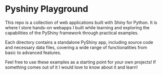 # Pyshiny Playground

This repo is a collection of web applications built with Shiny for Python. It is where I store hands-on webapps I built while learning and exploring the capabilities of the PyShiny framework through practical examples.

Each directory contains a standalone PyShiny app, including source code and necessary data files, covering a wide range of functionalities from basic to advanced features.

Feel free to use these examples as a starting point for your own projects!
If something comes out of it I would love to know about it and learn!

